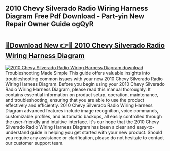 ## 2010 Chevy Silverado Radio Wiring Harness Diagram Free Pdf Download - Part-yin New Repair Owner Guide ogQyR

# <h2><a href="http://dfmyva.blite.top/?on=2010+Chevy+Silverado+Radio+Wiring+Harness+Diagram">🔗Download New 👉🔴 2010 Chevy Silverado Radio Wiring Harness Diagram</a></h2>

[![2010 Chevy Silverado Radio Wiring Harness Diagram download](https://i.imgur.com/lujVjoI.png)](http://dfmyva.blite.top/?on=2010+Chevy+Silverado+Radio+Wiring+Harness+Diagram)
Troubleshooting Made Simple This guide offers valuable insights into troubleshooting common issues with your new 2010 Chevy Silverado Radio Wiring Harness Diagram. Before you begin using your 2010 Chevy Silverado Radio Wiring Harness Diagram, please read this manual thoroughly. It contains essential information on product setup, operation, maintenance, and troubleshooting, ensuring that you are able to use the product effectively and efficiently. 2010 Chevy Silverado Radio Wiring Harness Diagram advanced features include image recognition, voice commands, customizable profiles, and automatic backups, all easily controlled through the user-friendly and intuitive interface. It's our hope that the 2010 Chevy Silverado Radio Wiring Harness Diagram has been a clear and easy-to-understand guide in helping you get started with your new product. Should you require any assistance or clarification, please do not hesitate to contact our customer support team.
